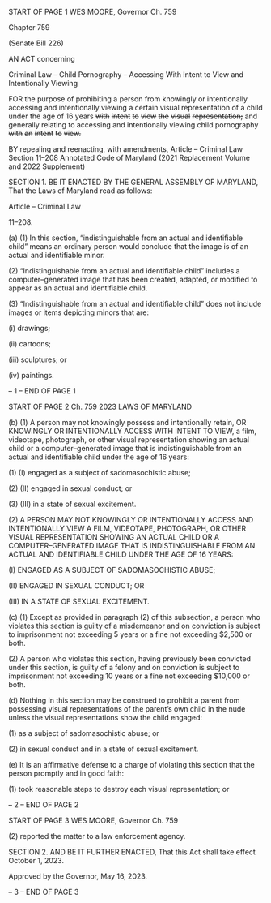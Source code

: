 START OF PAGE 1
WES MOORE, Governor Ch. 759

Chapter 759

(Senate Bill 226)

AN ACT concerning

Criminal Law – Child Pornography – Accessing ~~With~~ ~~Intent~~ ~~to~~ ~~View~~ and
Intentionally Viewing

FOR the purpose of prohibiting a person from knowingly or intentionally accessing and
intentionally viewing a certain visual representation of a child under the age of 16
years ~~with~~ ~~intent~~ ~~to~~ ~~view~~ ~~the~~ ~~visual~~ ~~representation;~~ and generally relating to
accessing and intentionally viewing child pornography ~~with~~ ~~an~~ ~~intent~~ ~~to~~ ~~view.~~

BY repealing and reenacting, with amendments,
Article – Criminal Law
Section 11–208
Annotated Code of Maryland
(2021 Replacement Volume and 2022 Supplement)

SECTION 1. BE IT ENACTED BY THE GENERAL ASSEMBLY OF MARYLAND,
That the Laws of Maryland read as follows:

Article – Criminal Law

11–208.

(a) (1) In this section, “indistinguishable from an actual and identifiable child”
means an ordinary person would conclude that the image is of an actual and identifiable
minor.

(2) “Indistinguishable from an actual and identifiable child” includes a
computer–generated image that has been created, adapted, or modified to appear as an
actual and identifiable child.

(3) “Indistinguishable from an actual and identifiable child” does not
include images or items depicting minors that are:

(i) drawings;

(ii) cartoons;

(iii) sculptures; or

(iv) paintings.

– 1 –
END OF PAGE 1

START OF PAGE 2
Ch. 759 2023 LAWS OF MARYLAND

(b) (1) A person may not knowingly possess and intentionally retain, OR
KNOWINGLY OR INTENTIONALLY ACCESS WITH INTENT TO VIEW, a film, videotape,
photograph, or other visual representation showing an actual child or a
computer–generated image that is indistinguishable from an actual and identifiable child
under the age of 16 years:

(1) (I) engaged as a subject of sadomasochistic abuse;

(2) (II) engaged in sexual conduct; or

(3) (III) in a state of sexual excitement.

(2) A PERSON MAY NOT KNOWINGLY OR INTENTIONALLY ACCESS AND
INTENTIONALLY VIEW A FILM, VIDEOTAPE, PHOTOGRAPH, OR OTHER VISUAL
REPRESENTATION SHOWING AN ACTUAL CHILD OR A COMPUTER–GENERATED
IMAGE THAT IS INDISTINGUISHABLE FROM AN ACTUAL AND IDENTIFIABLE CHILD
UNDER THE AGE OF 16 YEARS:

(I) ENGAGED AS A SUBJECT OF SADOMASOCHISTIC ABUSE;

(II) ENGAGED IN SEXUAL CONDUCT; OR

(III) IN A STATE OF SEXUAL EXCITEMENT.

(c) (1) Except as provided in paragraph (2) of this subsection, a person who
violates this section is guilty of a misdemeanor and on conviction is subject to imprisonment
not exceeding 5 years or a fine not exceeding $2,500 or both.

(2) A person who violates this section, having previously been convicted
under this section, is guilty of a felony and on conviction is subject to imprisonment not
exceeding 10 years or a fine not exceeding $10,000 or both.

(d) Nothing in this section may be construed to prohibit a parent from possessing
visual representations of the parent’s own child in the nude unless the visual
representations show the child engaged:

(1) as a subject of sadomasochistic abuse; or

(2) in sexual conduct and in a state of sexual excitement.

(e) It is an affirmative defense to a charge of violating this section that the person
promptly and in good faith:

(1) took reasonable steps to destroy each visual representation; or

– 2 –
END OF PAGE 2

START OF PAGE 3
WES MOORE, Governor Ch. 759

(2) reported the matter to a law enforcement agency.

SECTION 2. AND BE IT FURTHER ENACTED, That this Act shall take effect
October 1, 2023.

Approved by the Governor, May 16, 2023.

– 3 –
END OF PAGE 3